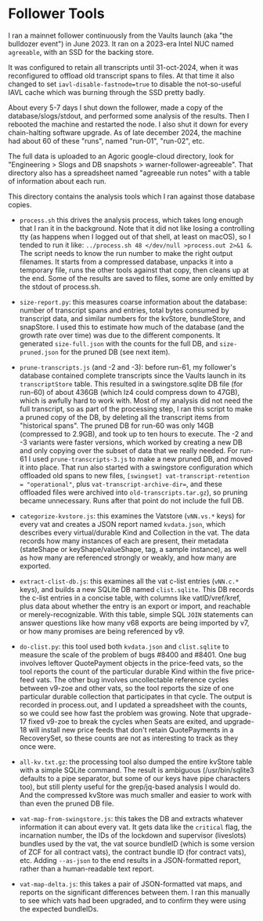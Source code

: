 # Follower Tools

I ran a mainnet follower continuously from the Vaults launch (aka "the
bulldozer event") in June 2023. It ran on a 2023-era Intel NUC named
`agreeable`, with an SSD for the backing store.

It was configured to retain all transcripts until 31-oct-2024, when it
was reconfigured to offload old transcript spans to files. At that time
it also changed to set `iavl-disable-fastnode=true` to disable the
not-so-useful IAVL cache which was burning through the SSD pretty badly.

About every 5-7 days I shut down the follower, made a copy of the
database/slogs/stdout, and performed some analysis of the results. Then
I rebooted the machine and restarted the node. I also shut it down for
every chain-halting software upgrade. As of late december 2024, the
machine had about 60 of these "runs", named "run-01", "run-02", etc.

The full data is uploaded to an Agoric google-cloud directory, look for
"Engineering > Slogs and DB snapshots > warner-follower-agreeable". That
directory also has a spreadsheet named "agreeable run notes" with a
table of information about each run.

This directory contains the analysis tools which I ran against those
database copies.

* `process.sh` this drives the analysis process, which takes long enough
  that I ran it in the background. Note that it did not like losing a
  controlling tty (as happens when I logged out of that shell, at least
  on macOS), so I tended to run it like:
  `../process.sh 48 </dev/null >process.out 2>&1 &`.
  The script needs to know the run number to make the right output
  filenames. It starts from a compressed database, unpacks it into a
  temporary file, runs the other tools against that copy, then cleans up
  at the end. Some of the results are saved to files, some are only
  emitted by the stdout of process.sh.
  
* `size-report.py`: this measures coarse information about the database:
  number of transcript spans and entries, total bytes consumed by
  transcript data, and similar numbers for the kvStore, bundleStore, and
  snapStore. I used this to estimate how much of the database (and the
  growth rate over time) was due to the different components. It
  generated `size-full.json` with the counts for the full DB, and
  `size-pruned.json` for the pruned DB (see next item).
  
* `prune-transcripts.js` (and -2 and -3): before run-61, my follower's
  database contained complete transcripts since the Vaults launch in its
  `transcriptStore` table. This resulted in a swingstore.sqlite DB file
  (for run-60) of about 436GB (which lz4 could compress down to 47GB),
  which is awfully hard to work with. Most of my analysis did not need
  the full transcript, so as part of the processing step, I ran this
  script to make a pruned copy of the DB, by deleting all the transcript
  items from "historical spans". The pruned DB for run-60 was only 14GB
  (compressed to 2.9GB), and took up to ten hours to execute. The -2 and
  -3 variants were faster versions, which worked by creating a new DB
  and only copying over the subset of data that we really needed. For
  run-61 I used `prune-transcripts-3.js` to make a new pruned DB, and
  moved it into place. That run also started with a swingstore
  configuration which offloaded old spans to new files, 
  `[swingset] vat-transcript-retention = "operational"`, plus
  `vat-transcript-archive-dir=`, and these offloaded files were archived
  into `old-transcripts.tar.gz`), so pruning became unnecessary. Runs
  after that point do not include the full DB.

* `categorize-kvstore.js`: this examines the Vatstore (`vNN.vs.*` keys)
  for every vat and creates a JSON report named `kvdata.json`, which
  describes every virtual/durable Kind and Collection in the vat. The
  data records how many instances of each are present, their metadata
  (stateShape or keyShape/valueShape, tag, a sample instance), as well
  as how many are referenced strongly or weakly, and how many are
  exported.

* `extract-clist-db.js`: this examines all the vat c-list entries
  (`vNN.c.*` keys), and builds a new SQLite DB named
  `clist.sqlite`. This DB records the c-list entries in a concise table,
  with columns like vatID/vref/kref, plus data about whether the entry
  is an export or import, and reachable or merely-recognizable. With
  this table, simple SQL `JOIN` statements can answer questions like how
  many v68 exports are being imported by v7, or how many promises are
  being referenced by v9.

* `do-clist.py`: this tool used both `kvdata.json` and `clist.sqlite` to
  measure the scale of the problem of bugs #8400 and #8401. One bug
  involves leftover QuotePayment objects in the price-feed vats, so the
  tool reports the count of the particular durable Kind within the five
  price-feed vats. The other bug involves uncollectable reference cycles
  between v9-zoe and other vats, so the tool reports the size of one
  particular durable collection that participates in that cycle. The
  output is recorded in process.out, and I updated a spreadsheet with
  the counts, so we could see how fast the problem was growing. Note
  that upgrade-17 fixed v9-zoe to break the cycles when Seats are
  exited, and upgrade-18 will install new price feeds that don't retain
  QuotePayments in a RecoverySet, so these counts are not as interesting
  to track as they once were.
  
* `all-kv.txt.gz`: the processing tool also dumped the entire kvStore
  table with a simple SQLite command. The result is ambiguous
  (/usr/bin/sqlite3 defaults to a pipe separator, but some of our keys
  have pipe characters too), but still plenty useful for the
  grep/jq-based analysis I would do. And the compressed kvStore was much
  smaller and easier to work with than even the pruned DB file.

* `vat-map-from-swingstore.js`: this takes the DB and extracts whatever
  information it can about every vat. It gets data like the `critical`
  flag, the incarnation number, the IDs of the lockdown and supervisor
  (liveslots) bundles used by the vat, the vat source bundleID (which is
  some version of ZCF for all contract vats), the contract bundle ID
  (for contract vats), etc. Adding `--as-json` to the end results in a
  JSON-formatted report, rather than a human-readable text report. 

* `vat-map-delta.js`: this takes a pair of JSON-formatted vat maps, and
  reports on the significant differences between them. I ran this
  manually to see which vats had been upgraded, and to confirm they were
  using the expected bundleIDs.

